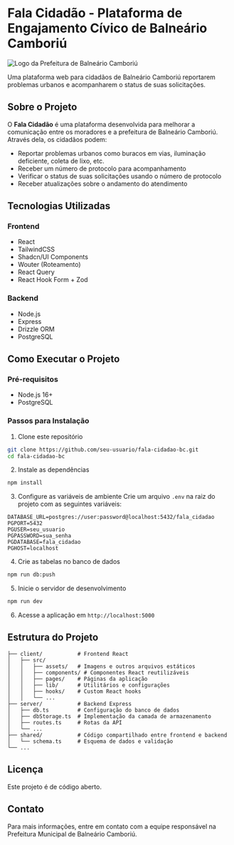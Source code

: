 # Fala Cidadão - Plataforma de Engajamento Cívico de Balneário Camboriú

![Logo da Prefeitura de Balneário Camboriú](./client/src/assets/prefeitura-logo.png)

Uma plataforma web para cidadãos de Balneário Camboriú reportarem problemas urbanos e acompanharem o status de suas solicitações.

## Sobre o Projeto

O **Fala Cidadão** é uma plataforma desenvolvida para melhorar a comunicação entre os moradores e a prefeitura de Balneário Camboriú. Através dela, os cidadãos podem:

- Reportar problemas urbanos como buracos em vias, iluminação deficiente, coleta de lixo, etc.
- Receber um número de protocolo para acompanhamento
- Verificar o status de suas solicitações usando o número de protocolo
- Receber atualizações sobre o andamento do atendimento

## Tecnologias Utilizadas

### Frontend
- React
- TailwindCSS
- Shadcn/UI Components
- Wouter (Roteamento)
- React Query
- React Hook Form + Zod

### Backend
- Node.js
- Express
- Drizzle ORM
- PostgreSQL

## Como Executar o Projeto

### Pré-requisitos
- Node.js 16+
- PostgreSQL

### Passos para Instalação

1. Clone este repositório
```bash
git clone https://github.com/seu-usuario/fala-cidadao-bc.git
cd fala-cidadao-bc
```

2. Instale as dependências
```bash
npm install
```

3. Configure as variáveis de ambiente
Crie um arquivo `.env` na raiz do projeto com as seguintes variáveis:
```
DATABASE_URL=postgres://user:password@localhost:5432/fala_cidadao
PGPORT=5432
PGUSER=seu_usuario
PGPASSWORD=sua_senha
PGDATABASE=fala_cidadao
PGHOST=localhost
```

4. Crie as tabelas no banco de dados
```bash
npm run db:push
```

5. Inicie o servidor de desenvolvimento
```bash
npm run dev
```

6. Acesse a aplicação em `http://localhost:5000`

## Estrutura do Projeto

```
├── client/           # Frontend React
│   ├── src/
│   │   ├── assets/   # Imagens e outros arquivos estáticos
│   │   ├── components/ # Componentes React reutilizáveis
│   │   ├── pages/    # Páginas da aplicação
│   │   ├── lib/      # Utilitários e configurações
│   │   ├── hooks/    # Custom React hooks
│   │   └── ...
├── server/           # Backend Express
│   ├── db.ts         # Configuração do banco de dados
│   ├── dbStorage.ts  # Implementação da camada de armazenamento
│   ├── routes.ts     # Rotas da API
│   └── ...
├── shared/           # Código compartilhado entre frontend e backend
│   └── schema.ts     # Esquema de dados e validação
└── ...
```

## Licença

Este projeto é de código aberto.

## Contato

Para mais informações, entre em contato com a equipe responsável na Prefeitura Municipal de Balneário Camboriú.